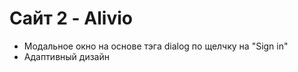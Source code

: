 # Сайт 2 - Alivio
- Модальное окно на основе тэга dialog по щелчку на "Sign in"
- Адаптивный дизайн
